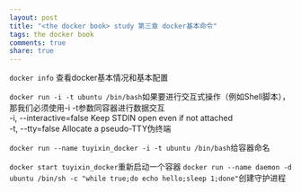 ```yaml
---
layout: post
title: "<the docker book> study 第三章 docker基本命令"
tags: the docker book
comments: true
share: true 
---
```


`docker info`
查看docker基本情况和基本配置  

`docker run -i -t ubuntu /bin/bash`如果要进行交互式操作（例如Shell脚本），那我们必须使用-i -t参数同容器进行数据交互  
-i, --interactive=false         Keep STDIN open even if not attached  
-t, --tty=false                 Allocate a pseudo-TTY伪终端

`docker run --name tuyixin_docker -i -t ubuntu /bin/bash`给容器命名

`docker start tuyixin_docker`重新启动一个容器
`docker run --name daemon -d ubuntu /bin/sh -c "while true;do echo hello;sleep 1;done"`创建守护进程